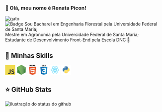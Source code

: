 ### 💜 Olá, meu nome é Renata Picon!
![gato](https://media.giphy.com/media/v1.Y2lkPTc5MGI3NjExNGNkM3ozbHE5b2p2eHlmbHJjcHQyNDF4N2d0N2cwZXYxNnpjcWp1bSZlcD12MV9pbnRlcm5hbF9naWZfYnlfaWQmY3Q9Zw/vhsNmFjuN4WDS/giphy.gif)<br>
![Badge](https://img.shields.io/badge/Perfil-Rosa-ff69b4)
Sou Bacharel em Engenharia Florestal pela Universidade Federal de Santa Maria;<br>
Mestre em Agronomia pela Universidade Federal de Santa Maria;<br>
Estudante de Desenvolvimento Front-End pela Escola DNC 🚀
## 🚀 Minhas Skills


<code><img height="32" src="https://raw.githubusercontent.com/github/explore/80688e429a7d4ef2fca1e82350fe8e3517d3494d/topics/javascript/javascript.png" alt="Javascript"/></code>
<code><img height="32" src="https://raw.githubusercontent.com/github/explore/80688e429a7d4ef2fca1e82350fe8e3517d3494d/topics/nodejs/nodejs.png" alt="Nodejs"/></code>
<code><img height="32" src="https://raw.githubusercontent.com/github/explore/80688e429a7d4ef2fca1e82350fe8e3517d3494d/topics/html/html.png" alt="HTML5"/></code>
<code><img height="32" src="https://raw.githubusercontent.com/github/explore/80688e429a7d4ef2fca1e82350fe8e3517d3494d/topics/css/css.png" alt="CSS"/></code>
<code><img height="32" src="https://raw.githubusercontent.com/github/explore/80688e429a7d4ef2fca1e82350fe8e3517d3494d/topics/react/react.png" alt="React"/></code>
<code><img height="32" src="https://raw.githubusercontent.com/github/explore/80688e429a7d4ef2fca1e82350fe8e3517d3494d/topics/python/python.png" alt="Python"/></code>



## ⭐ GitHub Stats

<img align='left' src="https://github-readme-stats.vercel.app/api?username=renatapicon&show_icons=true&title_color=783c00&text_color=af552e&icon_color=783c00&bg_color=f8efd4&cache_seconds=2300" alt="ilustração do status do github">



